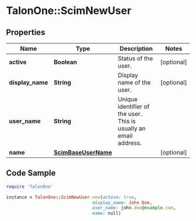 # TalonOne::ScimNewUser

## Properties

Name | Type | Description | Notes
------------ | ------------- | ------------- | -------------
**active** | **Boolean** | Status of the user. | [optional] 
**display_name** | **String** | Display name of the user. | [optional] 
**user_name** | **String** | Unique identifier of the user. This is usually an email address. | 
**name** | [**ScimBaseUserName**](ScimBaseUserName.md) |  | [optional] 

## Code Sample

```ruby
require 'TalonOne'

instance = TalonOne::ScimNewUser.new(active: true,
                                 display_name: John Doe,
                                 user_name: john.doe@example.com,
                                 name: null)
```


